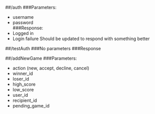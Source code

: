 ##/auth
###Parameters:
* username
* password  
###Response:
* Logged in
* Login failure
Should be updated to respond with something better

##/testAuth
###No parameters
###Response

##/addNewGame
###Parameters:
* action (new, accept, decline, cancel)
* winner_id
* loser_id
* high_score
* low_score
* user_id
* recipient_id
* pending_game_id
